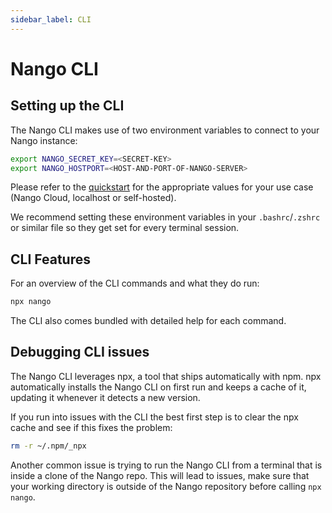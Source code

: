 ```yaml
---
sidebar_label: CLI
---
```


# Nango CLI

## Setting up the CLI

The Nango CLI makes use of two environment variables to connect to your Nango instance:

```bash
export NANGO_SECRET_KEY=<SECRET-KEY>
export NANGO_HOSTPORT=<HOST-AND-PORT-OF-NANGO-SERVER>
```

Please refer to the [quickstart](quickstart.md) for the appropriate values for your use case (Nango Cloud, localhost or self-hosted).

We recommend setting these environment variables in your `.bashrc`/`.zshrc` or similar file so they get set for every terminal session.

## CLI Features

For an overview of the CLI commands and what they do run:

```bash
npx nango
```

The CLI also comes bundled with detailed help for each command.

## Debugging CLI issues

The Nango CLI leverages npx, a tool that ships automatically with npm. npx automatically installs the Nango CLI on first run and keeps a cache of it, updating it whenever it detects a new version.

If you run into issues with the CLI the best first step is to clear the npx cache and see if this fixes the problem:

```bash
rm -r ~/.npm/_npx
```

Another common issue is trying to run the Nango CLI from a terminal that is inside a clone of the Nango repo. This will lead to issues, make sure that your working directory is outside of the Nango repository before calling `npx nango`.
